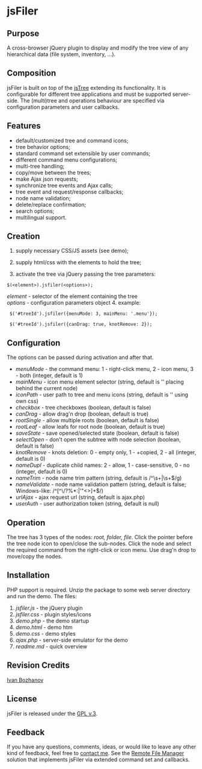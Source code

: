 
# jsFiler

## Purpose

A cross-browser jQuery plugin to display and modify the tree view of any hierarchical data (file system, inventory, ...).


## Composition

jsFiler is built on top of the [jsTree] extending its functionality. It is configurable for different tree applications and must be supported server-side. 
The (multi)tree and operations behaviour are specified via configuration parameters and user callbacks.


## Features

+ default/customized tree and command icons;
+ tree behavior options;
+ standard command set extensible by user commands;
+ different command menu configurations;
+ multi-tree handling;
+ copy/move between the trees;
+ make Ajax json requests;
+ synchronize tree events and Ajax calls;
+ tree event and request/response callbacks;
+ node name validation;
+ delete/replace confirmation;
+ search options;
+ multilingual support.


## Creation

1. supply necessary CSS/JS assets (see demo);

2. supply html/css with the elements to hold the tree;

3. activate the tree via jQuery passing the tree parameters:

 ``` $(<element>).jsfiler(<options>); ```

 *element* - selector of the element containing the tree</br>
 *options* - configuration parameters object
4. example:

 ``` $('#treeId').jsfiler({menuMode: 3, mainMenu: '.menu'});```

 ``` $('#treeId').jsfiler({canDrag: true, knotRemove: 2});``` 

## Configuration
The options can be passed during activation and after that.

+ *menuMode* - the command menu: 1 - right-click menu, 2 - icon menu, 3 - both (integer, default is 1)
+ *mainMenu* - icon menu element selector (string, default is '' placing behind the current node)
+ *iconPath* - user path to tree and menu icons (string, default is '' using own css)
+ *checkbox* -  tree checkboxes (boolean, default is false)
+ *canDrag* -  allow drag'n drop (boolean, default is true)
+ *rootSingle* - allow multiple roots (boolean, default is false)
+ *rootLeaf* - allow leafs for root node (boolean, default is true)
+ *saveState* - save opened/selected state (boolean, default is false)
+ *selectOpen* - don't open the subtree with node selection (boolean, default is false)
+ *knotRemove* - knots deletion: 0 - empty only, 1 - +copied, 2 - all (integer, default is 0)
+ *nameDupl* - duplicate child names: 2 - allow, 1 - case-sensitive, 0 - no (integer, default is 0)
+ *nameTrim* - node name trim pattern (string, default is /^\s+|\s+$/g)
+ *nameValidate* - node name validation pattern (string, default is false; Windows-like: /^[^\\\/?%*:|'\"<>]+$/)
+ *urlAjax* - ajax request url (string, default is ajax.php)
+ *userAuth* - user authorization token (string, default is null)


## Operation

The tree has 3 types of the nodes: *root, folder, file*. Click the pointer before the tree node icon to open/close the sub-nodes. 
Click the node and select the required command from the right-click or icon menu. Use drag'n drop to move/copy the nodes.

## Installation

PHP support is required. Unzip the package to some web server directory and run the demo. The files:
 
1. *jsfiler.js* - the jQuery plugin
2. *jsfiler.css* - plugin styles/icons
3. *demo.php* - the demo startup
4. *demo.html* - demo htm
5. *demo.css* - demo styles
6. *ajax.php* - server-side emulator for the demo
7. *readme.md* - quick overview

## Revision Credits

[Ivan Bozhanov]

## License

jsFiler is released under the [GPL v.3].

## Feedback
If you have any questions, comments, ideas, or would like to leave any other kind of feedback, feel free to [contact me].
See the [Remote File Manager] solution that implements jsFiler via extended command set and callbacks.

[Ivan Bozhanov]: vakata.com
[jsTree]: jstree.com
[GPL v.3]: https://www.gnu.org/licenses/gpl-3.0.html
[contact me]: mailto:vallo@vregistry.com
[Remote File Manager]: http://vregistry.com/filer/
